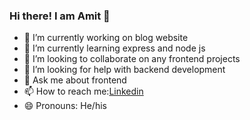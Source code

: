 ### Hi there! I am Amit 👋

- 🔭 I’m currently working on blog website
- 🌱 I’m currently learning express and node js
- 👯 I’m looking to collaborate on any frontend projects
- 🤔 I’m looking for help with backend development
- 💬 Ask me about frontend 
- 📫 How to reach me:[Linkedin](https://www.linkedin.com/in/amit-a-322400107/)
- 😄 Pronouns: He/his
